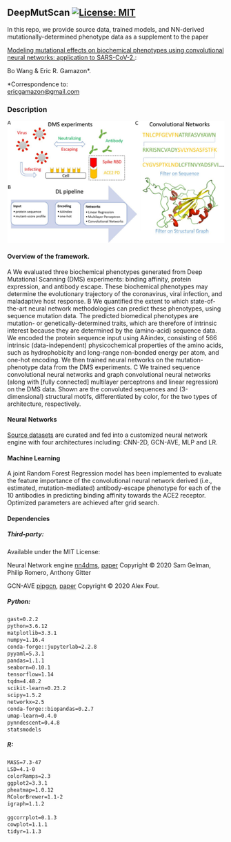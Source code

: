 ## DeepMutScan [![License: MIT](https://img.shields.io/badge/License-MIT-yellow.svg)](https://github.com/gamazonlab/DeepMutScan/blob/main/LICENSE)

In this repo, we provide source data, trained models, and NN-derived mutationally-determined phenotype data as a supplement to the paper  

[Modeling mutational effects on biochemical phenotypes using convolutional neural networks: application to SARS-CoV-2.](http://www.doi.org/10.1016/j.isci.2022.104500):  

Bo Wang & Eric R. Gamazon*.  


*Correspondence to:  
ericgamazon@gmail.com

### Description


![Schematic](https://github.com/gamazonlab/DeepMutScan/blob/main/DNN_covid.jpg)  


#### Overview of the framework.  

A We evaluated three biochemical phenotypes generated from Deep Mutational Scanning (DMS) experiments: binding affinity, protein expression, and antibody escape. These biochemical phenotypes may determine the evolutionary trajectory of the coronavirus, viral infection, and maladaptive host response. B We quantified the extent to which state-of-the-art neural network methodologies can predict these phenotypes, using sequence mutation data. The predicted biomedical phenotypes are mutation- or genetically-determined traits, which are therefore of intrinsic interest because they are determined by the (amino-acid) sequence data. We encoded the protein sequence input using AAindex, consisting of 566 intrinsic (data-independent) physicochemical properties of the amino acids, such as hydrophobicity and long-range non-bonded energy per atom, and one-hot encoding. We then trained neural networks on the mutation-phenotype data from the DMS experiments. C We trained sequence convolutional neural networks and graph convolutional neural networks (along with [fully connected] multilayer perceptrons and linear regression) on the DMS data. Shown are the convoluted sequences and (3-dimensional) structural motifs, differentiated by color, for the two types of architecture, respectively.

#### Neural Networks
[Source datasets](https://github.com/gamazonlab/DeepMutScan/blob/main/Data/Source_Data/dataset_source.md) are curated and fed into a customized neural network engine with four architectures including: CNN-2D, GCN-AVE, MLP and LR.

#### Machine Learning
A joint Random Forest Regression model has been implemented to evaluate the feature importance of the convolutional neural network derived (i.e., estimated, mutation-mediated) antibody-escape phenotype for each of the 10 antibodies in predicting binding affinity towards the ACE2 receptor. Optimized parameters are achieved after grid search. 


#### Dependencies
##### Third-party:

Available under the MIT License:   

Neural Network engine [nn4dms](https://github.com/gitter-lab/nn4dms), [paper](https://www.biorxiv.org/content/10.1101/2020.10.25.353946v3) 
Copyright © 2020 Sam Gelman, Philip Romero, Anthony Gitter      

GCN-AVE [pipgcn](https://github.com/fouticus/pipgcn), [paper](https://papers.nips.cc/paper/2017/hash/f507783927f2ec2737ba40afbd17efb5-Abstract.html)
Copyright © 2020 Alex Fout.

##### Python:
```
gast=0.2.2
python=3.6.12
matplotlib=3.3.1
numpy=1.16.4
conda-forge::jupyterlab=2.2.8
pyyaml=5.3.1
pandas=1.1.1
seaborn=0.10.1
tensorflow=1.14
tqdm=4.48.2
scikit-learn=0.23.2
scipy=1.5.2
networkx=2.5
conda-forge::biopandas=0.2.7
umap-learn=0.4.0
pynndescent=0.4.8
statsmodels
```

##### R:
```
MASS=7.3-47
LSD=4.1-0
colorRamps=2.3
ggplot2=3.3.1
pheatmap=1.0.12
RColorBrewer=1.1-2
igraph=1.1.2

ggcorrplot=0.1.3
cowplot=1.1.1
tidyr=1.1.3
```
